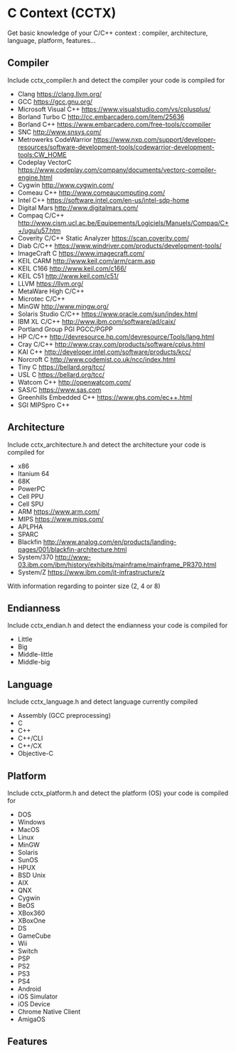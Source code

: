 # C Context (CCTX)
Get basic knowledge of your C/C++ context : compiler, architecture, language, platform, features...

## Compiler
Include cctx_compiler.h and detect the compiler your code is compiled for
 * Clang https://clang.llvm.org/
 * GCC https://gcc.gnu.org/
 * Microsoft Visual C++ https://www.visualstudio.com/vs/cplusplus/
 * Borland Turbo C http://cc.embarcadero.com/item/25636
 * Borland C++ https://www.embarcadero.com/free-tools/ccompiler
 * SNC http://www.snsys.com/
 * Metrowerks CodeWarrior https://www.nxp.com/support/developer-resources/software-development-tools/codewarrior-development-tools:CW_HOME
 * Codeplay VectorC https://www.codeplay.com/company/documents/vectorc-compiler-engine.html
 * Cygwin http://www.cygwin.com/
 * Comeau C++ http://www.comeaucomputing.com/
 * Intel C++ https://software.intel.com/en-us/intel-sdp-home
 * Digital Mars http://www.digitalmars.com/
 * Compaq C/C++ http://www.cism.ucl.ac.be/Equipements/Logiciels/Manuels/Compaq/C++/ugu/u57.htm
 * Coverity C/C++ Static Analyzer https://scan.coverity.com/
 * Diab C/C++ https://www.windriver.com/products/development-tools/
 * ImageCraft C https://www.imagecraft.com/
 * KEIL CARM http://www.keil.com/arm/carm.asp
 * KEIL C166 http://www.keil.com/c166/
 * KEIL C51 http://www.keil.com/c51/
 * LLVM https://llvm.org/
 * MetaWare High C/C++
 * Microtec C/C++
 * MinGW http://www.mingw.org/
 * Solaris Studio C/C++ https://www.oracle.com/sun/index.html
 * IBM XL C/C++ http://www.ibm.com/software/ad/caix/
 * Portland Group PGI PGCC/PGPP
 * HP C/C++ http://devresource.hp.com/devresource/Tools/lang.html
 * Cray C/C++ http://www.cray.com/products/software/cplus.html
 * KAI C++ http://developer.intel.com/software/products/kcc/
 * Norcroft C http://www.codemist.co.uk/ncc/index.html
 * Tiny C https://bellard.org/tcc/
 * USL C https://bellard.org/tcc/
 * Watcom C++ http://openwatcom.com/
 * SAS/C https://www.sas.com
 * Greenhills Embedded C++ https://www.ghs.com/ec++.html
 * SGI MIPSpro C++ 
 
## Architecture
Include cctx_architecture.h and detect the architecture your code is compiled for
 * x86
 * Itanium 64
 * 68K
 * PowerPC
 * Cell PPU
 * Cell SPU
 * ARM https://www.arm.com/
 * MIPS https://www.mips.com/
 * APLPHA
 * SPARC
 * Blackfin http://www.analog.com/en/products/landing-pages/001/blackfin-architecture.html
 * System/370 http://www-03.ibm.com/ibm/history/exhibits/mainframe/mainframe_PR370.html
 * System/Z https://www.ibm.com/it-infrastructure/z

With information regarding to pointer size (2, 4 or 8)

## Endianness
Include cctx_endian.h and detect the endianness your code is compiled for
 * Little
 * Big
 * Middle-little
 * Middle-big

## Language
Include cctx_language.h and detect language currently compiled
 * Assembly (GCC preprocessing)
 * C
 * C++
 * C++/CLI
 * C++/CX
 * Objective-C

## Platform
Include cctx_platform.h and detect the platform (OS) your code is compiled for
 * DOS
 * Windows
 * MacOS
 * Linux
 * MinGW
 * Solaris
 * SunOS
 * HPUX
 * BSD Unix
 * AIX
 * QNX
 * Cygwin
 * BeOS
 * XBox360
 * XBoxOne
 * DS
 * GameCube
 * Wii
 * Switch
 * PSP
 * PS2
 * PS3
 * PS4
 * Android
 * iOS Simulator
 * iOS Device
 * Chrome Native Client
 * AmigaOS
 
 ## Features
